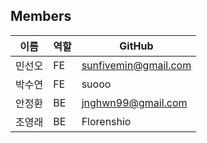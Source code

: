 
## Members

| 이름 | 역할 | GitHub |
|------|------|--------|
| 민선오 | FE | sunfivemin@gmail.com |
| 박수연 | FE | suooo |
| 안정환 | BE | jnghwn99@gmail.com |
| 조영래 | BE | Florenshio |
